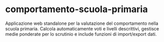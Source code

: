 # comportamento-scuola-primaria
Applicazione web standalone per la valutazione del comportamento nella scuola primaria. Calcola automaticamente voti e livelli descrittivi, gestisce medie ponderate per lo scrutinio e include funzioni di import/export dati.
